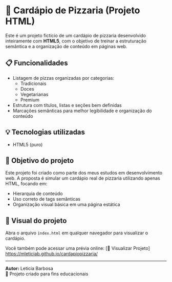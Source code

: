 # 🍕 Cardápio de Pizzaria (Projeto HTML)

Este é um projeto fictício de um cardápio de pizzaria desenvolvido inteiramente com **HTML5**, com o objetivo de treinar a estruturação semântica e a organização de conteúdo em páginas web.

## 📋 Funcionalidades

- Listagem de pizzas organizadas por categorias:
  - Tradicionais
  - Doces
  - Vegetarianas
  - Premium
- Estrutura com títulos, listas e seções bem definidas
- Marcações semânticas para melhor legibilidade e organização do conteúdo

## 💡 Tecnologias utilizadas

- HTML5 (puro)

## 🎯 Objetivo do projeto

Este projeto foi criado como parte dos meus estudos em desenvolvimento web. A proposta é simular um cardápio real de pizzaria utilizando apenas HTML, focando em:
- Hierarquia de conteúdo
- Uso correto de tags semânticas
- Organização visual básica em uma página estática

## 📸 Visual do projeto

Abra o arquivo `index.html` em qualquer navegador para visualizar o cardápio.

Você também pode acessar uma prévia online:
[🔗 Visualizar Projeto] https://mleticiab.github.io/cardapiopizzaria/

---

**Autor:** Leticia Barbosa  
📅 Projeto criado para fins educacionais
